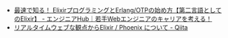 - [最速で知る！ ElixirプログラミングとErlang/OTPの始め方【第二言語としてのElixir】 - エンジニアHub｜若手Webエンジニアのキャリアを考える！](https://employment.en-japan.com/engineerhub/entry/2017/06/12/110000)
- [リアルタイムウェブな観点からElixir / Phoenix について - Qiita](https://qiita.com/mizchi/items/e38d3f0461fe316021f7)
